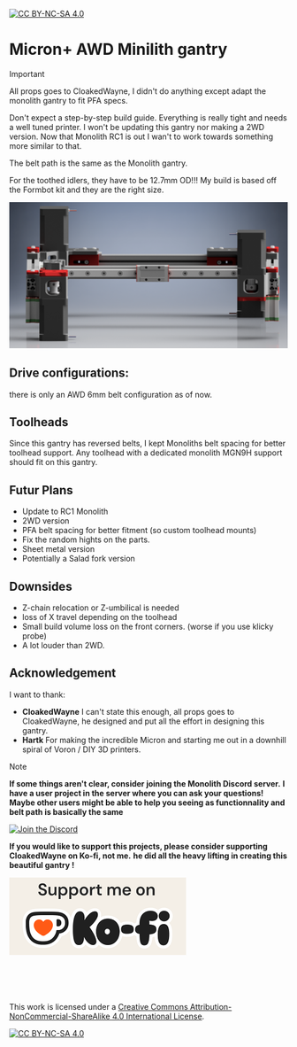 [![CC BY-NC-SA 4.0][cc-by-nc-sa-shield]][cc-by-nc-sa]

# Micron+ AWD Minilith gantry
> [!IMPORTANT]
> All props goes to CloakedWayne, I didn't do anything except adapt the monolith gantry to fit PFA specs.
> 
> Don't expect a step-by-step build guide. Everything is really tight and needs a well tuned printer.
> I won't be updating this gantry nor making a 2WD version. Now that Monolith RC1 is out I wan't to work towards
> something more similar to that.
>
> The belt path is the same as the Monolith gantry.
>
> For the toothed idlers, they have to be 12.7mm OD!!! My build is based off the Formbot kit and they are the right size.

![1](Images/Front_view.png)

## Drive configurations:
there is only an AWD 6mm belt configuration as of now.

## Toolheads
Since this gantry has reversed belts, I kept Monoliths belt spacing for better toolhead support.
Any toolhead with a dedicated monolith MGN9H support should fit on this gantry. 

## Futur Plans
- Update to RC1 Monolith
- 2WD version
- PFA belt spacing for better fitment (so custom toolhead mounts)
- Fix the random hights on the parts.
- Sheet metal version
- Potentially a Salad fork version 

## Downsides
- Z-chain relocation or Z-umbilical is needed
- loss of X travel depending on the toolhead
- Small build volume loss on the front corners. (worse if you use klicky probe)
- A lot louder than 2WD.

## Acknowledgement
I want to thank:
- **CloakedWayne** I can't state this enough, all props goes to CloakedWayne, he designed and put all the effort in designing this gantry.
- **Hartk** For making the incredible Micron and starting me out in a downhill spiral of Voron / DIY 3D printers. 

> [!NOTE]
> **If some things aren't clear, consider joining the Monolith Discord server.**
> **I have a user project in the server where you can ask your questions!**
> **Maybe other users might be able to help you seeing as functionnality and belt path is basically the same**
>
> [![Join the Discord](https://discord.com/api/guilds/1227971059764953230/widget.png?style=banner3)](https://discord.gg/JanBKxAzDz)
>
> **If you would like to support this projects, please consider supporting CloakedWayne on Ko-fi, not me.**
> **he did all the heavy lifting in creating this beautiful gantry !**
>
> [![Join the Discord](https://github.com/Spectra135/Micron_Minilith_AWD_Gantry/blob/main/Images/kofi_short_button_white.png)](https://ko-fi.com/cloakedwayne)

<br/><br/><br/><br/>
This work is licensed under a
[Creative Commons Attribution-NonCommercial-ShareAlike 4.0 International License][cc-by-nc-sa].

[![CC BY-NC-SA 4.0][cc-by-nc-sa-image]][cc-by-nc-sa]

[cc-by-nc-sa]: http://creativecommons.org/licenses/by-nc-sa/4.0/
[cc-by-nc-sa-image]: https://licensebuttons.net/l/by-nc-sa/4.0/88x31.png
[cc-by-nc-sa-shield]: https://img.shields.io/badge/License-CC%20BY--NC--SA%204.0-lightgrey.svg
